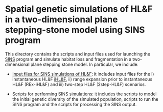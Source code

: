 # Spatial genetic simulations of HL&F in a two-dimensional plane stepping-stone model using SINS program

This directory contains the scripts and input files used for launching the [SINS](https://github.com/PopConGen/SINS) program and simulate habitat loss and fragmentation in a two-dimensional plane stepping stone model. In particular, we include:

 * [Input files for SINS simulations of HL&F](input): it includes input files for the i) instantaneous HL&F [iHL&F](input/iHL&F), ii) range expansion prior to instantaneous HL&F (REx-iHL&F) and iii) two-step HL&F (2step-HL&F) scenarios.

 * [Scripts for performing SINS simulations](scripts): it includes the scripts to model the initial genetic diversity of the simulated population, scripts to run the SINS program and the scripts for processing the SINS output. 
